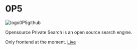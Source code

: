 # 0P5

![logo0P5github](https://github.com/StringManolo/0P5/assets/56775178/4a330d3e-bcac-45a3-b191-e85adee1fa69)


Opensource Private Search is an open source search engine.

Only frontend at the moment.
[Live](https://stringmanolo.github.io/0P5/)
